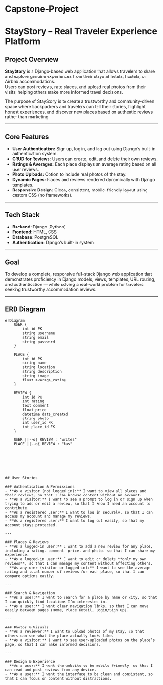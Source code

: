 # Capstone-Project

# StayStory – Real Traveler Experience Platform

## Project Overview
**StayStory** is a Django-based web application that allows travelers to share and explore genuine experiences from their stays at hotels, hostels, or Airbnb accommodations.  
Users can post reviews, rate places, and upload real photos from their visits, helping others make more informed travel decisions.  

The purpose of StayStory is to create a trustworthy and community-driven space where backpackers and travelers can tell their stories, highlight honest experiences, and discover new places based on authentic reviews rather than marketing.

---

## Core Features
- **User Authentication:** Sign up, log in, and log out using Django’s built-in authentication system.  
- **CRUD for Reviews:** Users can create, edit, and delete their own reviews.  
- **Ratings & Averages:** Each place displays an average rating based on all user reviews.  
- **Photo Uploads:** Option to include real photos of the stay.  
- **Dynamic Pages:** Places and reviews rendered dynamically with Django templates.  
- **Responsive Design:** Clean, consistent, mobile-friendly layout using custom CSS (no frameworks).  

---

## Tech Stack
- **Backend:** Django (Python)  
- **Frontend:** HTML, CSS  
- **Database:** PostgreSQL  
- **Authentication:** Django’s built-in system  

---

## Goal
To develop a complete, responsive full-stack Django web application that demonstrates proficiency in Django models, views, templates, URL routing, and authentication — while solving a real-world problem for travelers seeking trustworthy accommodation reviews.

---





## ERD Diagram



```mermaid
erDiagram
    USER {
        int id PK
        string username
        string email
        string password
    }

    PLACE {
        int id PK
        string name
        string location
        string description
        string image
        float average_rating
    }

    REVIEW {
        int id PK
        int rating
        text comment
        float price
        datetime date_created
        string photo
        int user_id FK
        int place_id FK
    }

    USER ||--o{ REVIEW : "writes"
    PLACE ||--o{ REVIEW : "has"







## User Stories

### Authentication & Permissions
- **As a visitor (not logged in):** I want to view all places and their reviews, so that I can browse content without an account.
- **As a visitor:** I want to see a prompt to log in or sign up when trying to add or edit a review, so that I know I need an account to contribute.
- **As a registered user:** I want to log in securely, so that I can access my account and manage my reviews.
- **As a registered user:** I want to log out easily, so that my account stays protected.

---

### Places & Reviews
- **As a logged-in user:** I want to add a new review for any place, including a rating, comment, price, and photo, so that I can share my experience.
- **As a logged-in user:** I want to edit or delete **only my own reviews**, so that I can manage my content without affecting others.
- **As any user (visitor or logged-in):** I want to see the average rating and total number of reviews for each place, so that I can compare options easily.

---

### Search & Navigation
- **As a user:** I want to search for a place by name or city, so that I can quickly find locations I’m interested in.
- **As a user:** I want clear navigation links, so that I can move easily between pages (Home, Place Detail, Login/Sign Up).

---

### Photos & Visuals
- **As a reviewer:** I want to upload photos of my stay, so that others can see what the place actually looks like.
- **As a visitor:** I want to see user-uploaded photos on the place’s page, so that I can make informed decisions.

---

### Design & Experience
- **As a user:** I want the website to be mobile-friendly, so that I can read and post reviews from any device.
- **As a user:** I want the interface to be clean and consistent, so that I can focus on content without distractions.



